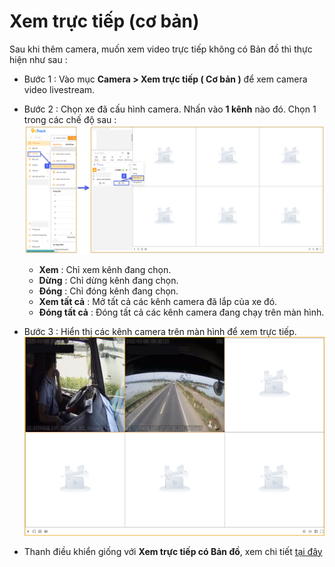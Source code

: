 
# Xem trực tiếp (cơ bản)

Sau khi thêm camera, muốn xem video trực tiếp không có Bản đồ thì thực hiện như sau : 

- Bước 1 : Vào mục **Camera > Xem trực tiếp ( Cơ bản )** để xem camera video livestream. 
- Bước 2 : Chọn xe đã cấu hình camera. Nhấn vào **1 kênh** nào đó. Chọn 1 trong các chế độ sau : 
  <span style="display:block;text-align:left">![Manage device ](/docs/assets/images/web-interface/livestream/livestream-basic.png)
  - **Xem** : Chỉ xem kênh đang chọn.
  - **Dừng** : Chỉ dừng kênh đang chọn.
  - **Đóng** : Chỉ đóng kênh đang chọn.
  - **Xem tất cả** : Mở tất cả các kênh camera đã lắp của xe đó.
  - **Đóng tất cả** : Đóng tất cả các kênh camera đang chạy trên màn hình.
- Bước 3 : Hiển thị các kênh camera trên màn hình để xem trực tiếp. 
  <span style="display:block;text-align:left">![Manage device ](/docs/assets/images/web-interface/livestream/livestream-basic-all.png)

- Thanh điều khiển giống với **Xem trực tiếp có Bản đồ**, xem chi tiết [tại đây](vi/modules/web-interface/camera/livestream/#livestream-tool)